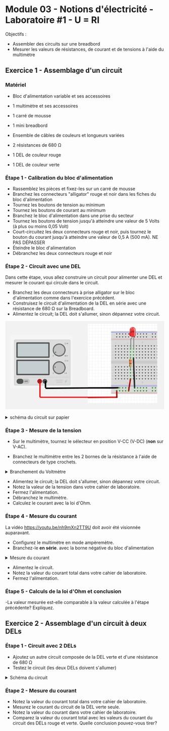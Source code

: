 # Module 03 - Notions d'électricité - Laboratoire #1 - U = RI

Objectifs :

- Assembler des circuits sur une breadbord
- Mesurer les valeurs de résistances, de courant et de tensions à l'aide du multimètre

## Exercice 1 - Assemblage d'un circuit

### Matériel

- Bloc d'alimentation variable et ses accessoires

- 1 multimètre et ses accessoires

- 1 carré de mousse

- 1 mini breadbord
- Ensemble de câbles de couleurs et longueurs variées
- 2 résistances de 680 &#8486;
- 1 DEL de couleur rouge
- 1 DEL de couleur verte

### Étape 1 - Calibration du bloc d'alimentation

- Rassemblez les pièces et fixez-les sur un carré de mousse
- Branchez les connecteurs "alligator" rouge et noir dans les fiches du bloc d'alimentation
- Tournez les boutons de tension au minimum
- Tournez les boutons de courant au minimum
- Branchez le bloc d'alimentation dans une prise du secteur
- Tournez les boutons de tension jusqu'à atteindre une valeur de 5 Volts (à plus ou moins 0,05 Volt)
- Court-circuitez les deux connecteurs rouge et noir, puis tournez le bouton du courant jusqu'à atteindre une valeur de 0,5 A (500 mA). NE PAS DÉPASSER
- Éteindre le bloc d'alimentation
- Débranchez les deux connecteurs rouge et noir

### Étape 2 - Circuit avec une DEL

Dans cette étape, vous allez construire un circuit pour alimenter une DEL et mesurer le courant qui circule dans le circuit.

- Branchez les deux connecteurs à prise alligator sur le bloc d'alimentation comme dans l'exercice précédent.
- Construisez le circuit d'alimentation de la DEL en série avec une résistance de 680 &#8486; sur la Breadboard.
- Alimentez le circuit; la DEL doit s'allumer, sinon dépannez votre circuit.

![UneDELavecAlimentation](../img/laboratoireUneDEL.png)

<details>
    <summary>schéma du circuit sur papier</summary>

- Reproduisez le circuit dans un schéma sur papier quadrillé.

**Schéma de Pièces électroniques** sur : https://everycircuit.com/circuit/5388164933615616

![schemaUneDELavecAlimentation](../img/piecesElectroniques.png)

</details>

### Étape 3 - Mesure de la tension

- Sur le multimètre, tournez le sélecteur en position V-CC (V-DC) (**non** sur V-AC).

- Branchez le multimètre entre les 2 bornes de la résistance à l'aide de connecteurs de type crochets.

<details>
    <summary>Branchement du Voltmètre</summary>

![Mesure de la tension](../img/mesureDeLaTension.png)

</details>

- Alimentez le circuit; la DEL doit s'allumer, sinon dépannez votre circuit.
- Notez la valeur de la tension dans votre cahier de laboratoire.
- Fermez l'alimentation.
- Débranchez le multimètre.
- Calculez le courant avec la loi d'Ohm.

### Étape 4 - Mesure du courant

La vidéo https://youtu.be/nh9mXn2TT9U doit avoir été visionnée auparavant.

- Configurez le multimètre en mode ampèremètre.
- Branchez-le **en série**. avec la borne négative du bloc d'alimentation

<details>
    <summary>Mesure du courant</summary>

![Mesure du courant](../img/mesureDuCourant.png)

</details>

- Alimentez le circuit.
- Notez la valeur du courant total dans votre cahier de laboratoire.
- Fermez l'alimentation.

### Étape 5 - Calculs de la loi d'Ohm et conclusion

-La valeur mesurée est-elle comparable à la valeur calculée à l'étape précédente? Expliquez.

## Exercice 2 - Assemblage d'un circuit à deux DELs

### Étape 1 - Circuit avec 2 DELs

- Ajoutez un autre circuit composée de la  DEL verte et d'une résistance de 680 &#8486;
- Testez le circuit (les deux DELs doivent s'allumer)

<details>
    <summary>Schéma du circuit</summary>

![circuit 2 DELs](../img/Circuit2DELs.png)

![circuit 2 DELs](../img/deuxDELs.png)

</details>

### Étape 2 - Mesure du courant

- Notez la valeur du courant total dans votre cahier de laboratoire.
- Mesurez le courant du circuit de la DEL verte seule.
- Notez la valeur du courant dans votre cahier de laboratoire.
- Comparez la valeur du courant total avec les valeurs du courant du circuit des DELs rouge et verte. Quelle conclusion pouvez-vous tirer?
